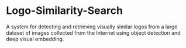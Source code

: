 # Logo-Similarity-Search
A system for detecting and retrieving visually similar logos from a large dataset of images collected from the Internet using object detection and deep visual embedding.
